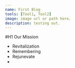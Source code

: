 ```yaml
---
name: First Blog
tools: [Tool1, Tool2]
image: image url or path here.
description: testing out.
---
```


#H1 Our Mission
- Revitalization
- Remembering
- Rejunevate
- 
